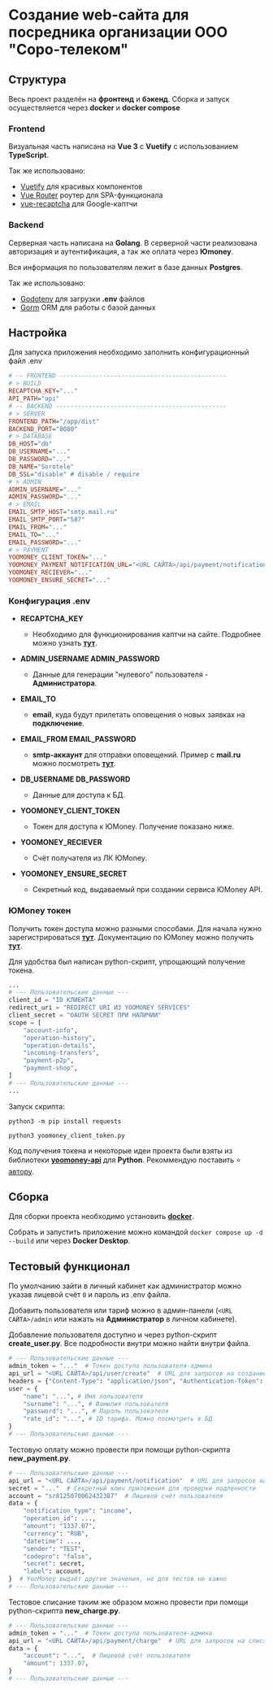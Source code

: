 # Cоздание web-сайта для посредника организации ООО "Соро-телеком"

## Структура

Весь проект разделён на **фронтенд** и **бэкенд**. Сборка и запуск осуществляется через **docker** и **docker compose**

### Frontend

Визуальная часть написана на **Vue 3** с **Vuetify** с использованием **TypeScript**.

Так же использовано:

-   [Vuetify](https://vuetifyjs.com) для красивых компонентов
-   [Vue Router](https://router.vuejs.org/) роутер для SPA-функционала
-   [vue-recaptcha](https://dansnow.github.io/vue-recaptcha/) для Google-каптчи

### Backend

Серверная часть написана на **Golang**. В серверной части реализована авторизация и аутентификация, а так же оплата через **Юmoney**.

Вся информация по пользователям лежит в базе данных **Postgres**.

Так же использовано:

-   [Godotenv](https://github.com/joho/godotenv) для загрузки **.env** файлов
-   [Gorm](https://gorm.io) ORM для работы с базой данных

## Настройка

Для запуска приложения необходимо заполнить конфигурационный файл .env

```ini
# -- FRONTEND ----------------------------------------------
# > BUILD
RECAPTCHA_KEY="..."
API_PATH="api"
# -- BACKEND -----------------------------------------------
# > SERVER
FRONTEND_PATH="/app/dist"
BACKEND_PORT="8080"
# > DATABASE
DB_HOST="db"
DB_USERNAME="..."
DB_PASSWORD="..."
DB_NAME="Sorotele"
DB_SSL="disable" # disable / require
# > ADMIN
ADMIN_USERNAME="..."
ADMIN_PASSWORD="..."
# > EMAIL
EMAIL_SMTP_HOST="smtp.mail.ru"
EMAIL_SMTP_PORT="587"
EMAIL_FROM="..."
EMAIL_TO="..."
EMAIL_PASSWORD="..."
# > PAYMENT
YOOMONEY_CLIENT_TOKEN="..."
YOOMONEY_PAYMENT_NOTIFICATION_URL="<URL САЙТА>/api/payment/notification"
YOOMONEY_RECIEVER="..."
YOOMONEY_ENSURE_SECRET="..."
```

### Конфигурация .env

-   **RECAPTCHA_KEY**

    -   Необходимо для функционирования каптчи на сайте. Подробнее можно узнать **[тут](https://developers.google.com/recaptcha/docs/v3)**.

-   **ADMIN_USERNAME ADMIN_PASSWORD**

    -   Данные для генерации "нулевого" пользователя - **Администратора**.

-   **EMAIL_TO**

    -   **email**, куда будут прилетать оповещения о новых заявках на **подключение**.

-   **EMAIL_FROM EMAIL_PASSWORD**

    -   **smtp-аккаунт** для отправки оповещений. Пример с **mail.ru** можно посмотреть **[тут](https://help.mail.ru/mail/mailer/popsmtp/)**.

-   **DB_USERNAME DB_PASSWORD**

    -   Данные для доступа к БД.

-   **YOOMONEY_CLIENT_TOKEN**

    -   Токен для доступа к ЮMoney. Получение показано ниже.

-   **YOOMONEY_RECIEVER**

    -   Счёт получателя из ЛК ЮMoney.

-   **YOOMONEY_ENSURE_SECRET**
    -   Секретный код, выдаваемый при создании сервиса ЮMoney API.

### ЮMoney токен

Получить токен доступа можно разными способами. Для начала нужно зарегистрироваться **[тут](https://yoomoney.ru)**. Документацию по ЮMoney можно получить **[тут](https://yoomoney.ru/docs/wallet)**.

Для удобства был написан python-скрипт, упрощающий получение токена.

```python
...
# --- Пользовательские данные ---
client_id = "ID КЛИЕНТА"
redirect_uri = "REDIRECT URI ИЗ YOOMONEY SERVICES"
client_secret = "OAUTH SECRET ПРИ НАЛИЧИИ"
scope = [
    "account-info",
    "operation-history",
    "operation-details",
    "incoming-transfers",
    "payment-p2p",
    "payment-shop",
]
# --- Пользовательские данные ---
...
```

Запуск скрипта:

`python3 -m pip install requests`

`python3 yoomoney_client_token.py`

Код получения токена и некоторые идеи проекта были взяты из библиотеки **[yoomoney-api](https://github.com/AlekseyKorshuk/yoomoney-api/blob/master/yoomoney/authorize/authorize.py)** для **Python**. Рекоммендую поставить ⭐️ [автору](https://github.com/AlekseyKorshuk).

## Сборка

Для сборки проекта необходимо установить **[docker](https://docs.docker.com/get-started/get-docker/)**.

Собрать и запустить приложение можно командой `docker compose up -d --build` или через **Docker Desktop**.

## Тестовый функционал

По умолчанию зайти в личный кабинет как администратор можно указав лицевой счёт `0` и пароль из .env файла.

Добавить пользователя или тариф можно в админ-панели (`<URL САЙТА>/admin` или нажать на **Администратор** в личном кабинете).

Добавление пользователя доступно и через python-скрипт **create_user.py**. Все подробности внутри можно найти внутри файла.

```python
# --- Пользовательские данные ---
admin_token = "..."  # Токен доступа пользователя-админа
api_url = "<URL САЙТА>/api/user/create"  # URL для запросов на создание пользователя
headers = {"Content-Type": "application/json", "Authentication-Token": admin_token}
user = {
    "name": "...", # Имя пользователя
    "surname": "...", # Фамилия пользователя
    "password": "...", # Пароль пользователя
    "rate_id": "...", # ID тарифа. Можно посмотреть в БД
}
# --- Пользовательские данные ---
```

Тестовую оплату можно провести при помощи python-скрипта **new_payment.py**.

```python
# --- Пользовательские данные ---
api_url = "<URL САЙТА>/api/payment/notification"  # URL для запросов на создание платежа
secret = "..."  # Секретный ключ приложения для проверки подленности
account = "sr8125070062432387"  # Лицевой счёт пользователя
data = {
    "notification_type": "income",
    "operation_id": ...,
    "amount": "1337.07",
    "currency": "RUB",
    "datetime": ...,
    "sender": "TEST",
    "codepro": "false",
    "secret": secret,
    "label": account,
}  # YooMoney выдаёт другие значения, но для тестов не важно
# --- Пользовательские данные ---
```

Тестовое списание таким же образом можно провести при помощи python-скрипта **new_charge.py**.

```python
# --- Пользовательские данные ---
admin_token = "..."  # Токен доступа пользователя-админа
api_url = "<URL САЙТА>/api/payment/charge"  # URL для запросов на списание
data = {
    "account": "...",  # Лицевой счёт пользователя
    "amount": 1337.07,
}
# --- Пользовательские данные ---
```
